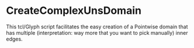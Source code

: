 CreateComplexUnsDomain
============================

This tcl/Glyph script facilitates the easy creation of a Pointwise domain that
has multiple (interpretation: way more that you want to pick manually) inner
edges.
